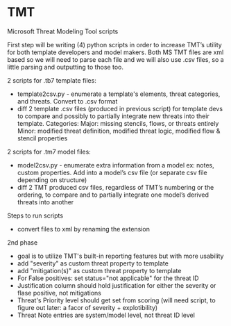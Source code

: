 # TMT
Microsoft Threat Modeling Tool scripts

First step will be writing (4) python scripts in order to increase TMT’s utility for both template developers and model makers. Both MS TMT files are xml based so we will need to parse each file and we will also use .csv files, so a little parsing and outputting to those too. 

2 scripts for .tb7 template files:
- template2csv.py - enumerate a template's elements, threat categories, and threats. Convert to .csv format
- diff 2 template .csv files (produced in previous script) for template devs to compare and possibly to partially integrate new threats into their template. 
Categories: 
Major: missing stencils, flows, or threats entirely
Minor: modified threat definition, modified threat logic, modified flow & stencil properties

2 scripts for .tm7 model files:
- model2csv.py - enumerate extra information from a model ex: notes, custom properties. Add into a model’s csv file (or separate csv file depending on structure)
- diff 2 TMT produced csv files, regardless of TMT’s numbering or the ordering, to compare and to partially integrate one model’s derived threats into another

Steps to run scripts
- convert files to xml by renaming the extension
	
2nd phase
- goal is to utilize TMT's built-in reporting features but with more usability
- add "severity" as custom threat property to template
- add "mitigation(s)" as custom threat property to template
- For False positives: set status="not applicable" for the threat ID
- Justification column should hold justification for either the severity or flase positive, not mitigations
- Threat's Priority level should get set from scoring (will need script, to figure out later: a facor of severity + explotibility)
- Threat Note entries are system/model level, not threat ID level

